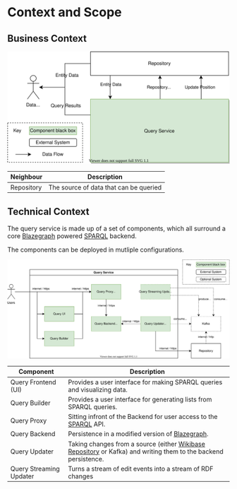 # Context and Scope

## Business Context

![Query Service business context diagram](./diagrams/03-business-context.drawio.svg)

| Neighbour  | Description                            |
| ---------- | -------------------------------------- |
| Repository | The source of data that can be queried |

## Technical Context

The query service is made up of a set of components, which all surround a core [Blazegraph](./../../Glossary.md#blazegraph) powered [SPARQL](./../../Glossary.md#sparql) backend.

The components can be deployed in mutliple configurations.

![Query Service technical context diagram](./diagrams/03-technical-context.drawio.svg)

| Component              | Description                                                                                                                                                |
| ---------------------- | ---------------------------------------------------------------------------------------------------------------------------------------------------------- |
| Query Frontend (UI)    | Provides a user interface for making SPARQL queries and visualizing data.                                                                                  |
| Query Builder          | Provides a user interface for generating lists from SPARQL queries.                                                                                        |
| Query Proxy            | Sitting infront of the Backend for user access to the [SPARQL](./../../Glossary.md#sparql) API.                                                            |
| Query Backend          | Persistence in a modified version of [Blazegraph](./../../Glossary.md#blazegraph).                                                                         |
| Query Updater          | Taking changes from a source (either [Wikibase Repository](./../../Glossary.md#wikibase-repository) or Kafka) and writing them to the backend persistence. |
| Query Streaming Updater | Turns a stream of edit events into a stream of RDF changes                                                                                                 |
